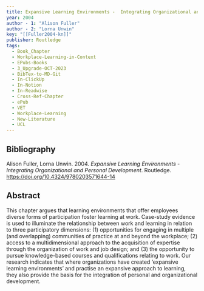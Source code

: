 ```yaml
---
title: Expansive Learning Environments -  Integrating Organizational and Personal Development
year: 2004
author - 1: "Alison Fuller"
author - 2: "Lorna Unwin"
key: "[[Fuller2004-kn]]"
publisher: Routledge
tags:
  - Book_Chapter
  - Workplace-Learning-in-Context
  - EPubs-Books
  - 3_Upgrade-OCT-2023
  - BibTex-to-MD-Git
  - In-ClickUp
  - In-Notion
  - In-Readwise
  - Cross-Ref-Chapter
  - ePub
  - VET
  - Workplace-Learning
  - New-Literature
  - UCL
---
```


## Bibliography
Alison Fuller, Lorna Unwin. 2004. *Expansive Learning Environments -  Integrating Organizational and Personal Development*. Routledge. https://doi.org/10.4324/9780203571644-14
## Abstract
This chapter argues that learning environments that offer employees diverse forms of participation foster learning at work. Case-study evidence is used to illuminate the relationship between work and learning in relation to three participatory dimensions: (1) opportunities for engaging in multiple (and overlapping) communities of practice at and beyond the workplace; (2) access to a multidimensional approach to the acquisition of expertise through the organization of work and job design; and (3) the opportunity to pursue knowledge-based courses and qualifications relating to work. Our research indicates that where organizations have created ‘expansive learning environments’ and practise an expansive approach to learning, they also provide the basis for the integration of personal and organizational development.